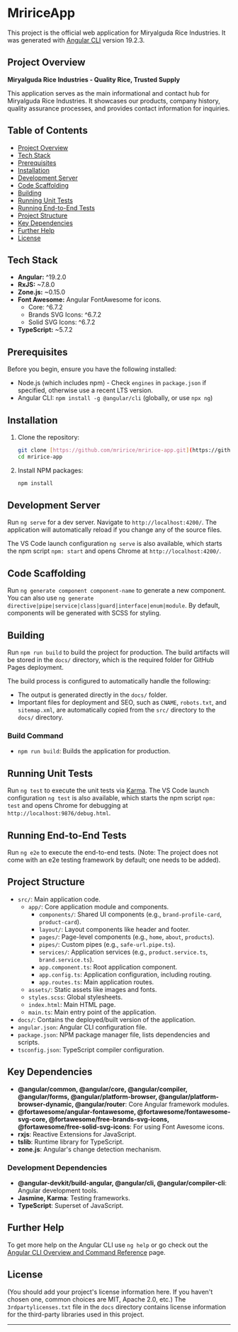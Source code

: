 # MririceApp

This project is the official web application for Miryalguda Rice Industries. It was generated with [Angular CLI](https://github.com/angular/angular-cli) version 19.2.3.

## Project Overview

**Miryalguda Rice Industries - Quality Rice, Trusted Supply**

This application serves as the main informational and contact hub for Miryalguda Rice Industries. It showcases our products, company history, quality assurance processes, and provides contact information for inquiries.

## Table of Contents

- [Project Overview](#project-overview)
- [Tech Stack](#tech-stack)
- [Prerequisites](#prerequisites)
- [Installation](#installation)
- [Development Server](#development-server)
- [Code Scaffolding](#code-scaffolding)
- [Building](#building)
- [Running Unit Tests](#running-unit-tests)
- [Running End-to-End Tests](#running-end-to-end-tests)
- [Project Structure](#project-structure)
- [Key Dependencies](#key-dependencies)
- [Further Help](#further-help)
- [License](#license)

## Tech Stack

* **Angular:** ^19.2.0
* **RxJS:** ~7.8.0
* **Zone.js:** ~0.15.0
* **Font Awesome:** Angular FontAwesome for icons.
    * Core: ^6.7.2
    * Brands SVG Icons: ^6.7.2
    * Solid SVG Icons: ^6.7.2
* **TypeScript:** ~5.7.2

## Prerequisites

Before you begin, ensure you have the following installed:
* Node.js (which includes npm) - Check `engines` in `package.json` if specified, otherwise use a recent LTS version.
* Angular CLI: `npm install -g @angular/cli` (globally, or use `npx ng`)

## Installation

1.  Clone the repository:
    ```bash
    git clone [https://github.com/mririce/mririce-app.git](https://github.com/mririce/mririce-app.git)
    cd mririce-app
    ```
2.  Install NPM packages:
    ```bash
    npm install
    ```

## Development Server

Run `ng serve` for a dev server. Navigate to `http://localhost:4200/`. The application will automatically reload if you change any of the source files.

The VS Code launch configuration `ng serve` is also available, which starts the npm script `npm: start` and opens Chrome at `http://localhost:4200/`.

## Code Scaffolding

Run `ng generate component component-name` to generate a new component. You can also use `ng generate directive|pipe|service|class|guard|interface|enum|module`. By default, components will be generated with SCSS for styling.

## Building

Run `npm run build` to build the project for production. The build artifacts will be stored in the `docs/` directory, which is the required folder for GitHub Pages deployment.

The build process is configured to automatically handle the following:
*   The output is generated directly in the `docs/` folder.
*   Important files for deployment and SEO, such as `CNAME`, `robots.txt`, and `sitemap.xml`, are automatically copied from the `src/` directory to the `docs/` directory.

### Build Command

*   `npm run build`: Builds the application for production.

## Running Unit Tests

Run `ng test` to execute the unit tests via [Karma](https://karma-runner.github.io).
The VS Code launch configuration `ng test` is also available, which starts the npm script `npm: test` and opens Chrome for debugging at `http://localhost:9876/debug.html`.

## Running End-to-End Tests

Run `ng e2e` to execute the end-to-end tests. (Note: The project does not come with an e2e testing framework by default; one needs to be added).

## Project Structure

* `src/`: Main application code.
    * `app/`: Core application module and components.
        * `components/`: Shared UI components (e.g., `brand-profile-card`, `product-card`).
        * `layout/`: Layout components like header and footer.
        * `pages/`: Page-level components (e.g., `home`, `about`, `products`).
        * `pipes/`: Custom pipes (e.g., `safe-url.pipe.ts`).
        * `services/`: Application services (e.g., `product.service.ts`, `brand.service.ts`).
        * `app.component.ts`: Root application component.
        * `app.config.ts`: Application configuration, including routing.
        * `app.routes.ts`: Main application routes.
    * `assets/`: Static assets like images and fonts.
    * `styles.scss`: Global stylesheets.
    * `index.html`: Main HTML page.
    * `main.ts`: Main entry point of the application.
* `docs/`: Contains the deployed/built version of the application.
* `angular.json`: Angular CLI configuration file.
* `package.json`: NPM package manager file, lists dependencies and scripts.
* `tsconfig.json`: TypeScript compiler configuration.

## Key Dependencies

* **@angular/common, @angular/core, @angular/compiler, @angular/forms, @angular/platform-browser, @angular/platform-browser-dynamic, @angular/router**: Core Angular framework modules.
* **@fortawesome/angular-fontawesome, @fortawesome/fontawesome-svg-core, @fortawesome/free-brands-svg-icons, @fortawesome/free-solid-svg-icons**: For using Font Awesome icons.
* **rxjs**: Reactive Extensions for JavaScript.
* **tslib**: Runtime library for TypeScript.
* **zone.js**: Angular's change detection mechanism.

### Development Dependencies

* **@angular-devkit/build-angular, @angular/cli, @angular/compiler-cli**: Angular development tools.
* **Jasmine, Karma**: Testing frameworks.
* **TypeScript**: Superset of JavaScript.

## Further Help

To get more help on the Angular CLI use `ng help` or go check out the [Angular CLI Overview and Command Reference](https://angular.dev/tools/cli) page.

## License

(You should add your project's license information here. If you haven't chosen one, common choices are MIT, Apache 2.0, etc.)
The `3rdpartylicenses.txt` file in the `docs` directory contains license information for the third-party libraries used in this project.

---
